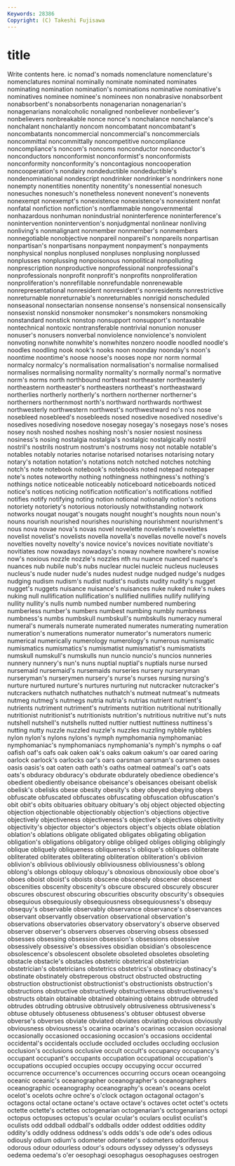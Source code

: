 ```yaml
---
Keywords: 28386 
Copyright: (C) Takeshi Fujisawa
---
```


# title

Write contents here.
ic nomad's nomads nomenclature nomenclature's nomenclatures nominal nominally nominate nominated
nominates nominating nomination nomination's nominations nominative nominative's nominatives nominee nominee's
nominees non nonabrasive nonabsorbent nonabsorbent's nonabsorbents nonagenarian nonagenarian's nonagenarians nonalcoholic
nonaligned nonbeliever nonbeliever's nonbelievers nonbreakable nonce nonce's nonchalance nonchalance's nonchalant
nonchalantly noncom noncombatant noncombatant's noncombatants noncommercial noncommercial's noncommercials noncommittal noncommittally
noncompetitive noncompliance noncompliance's noncom's noncoms nonconductor nonconductor's nonconductors nonconformist nonconformist's
nonconformists nonconformity nonconformity's noncontagious noncooperation noncooperation's nondairy nondeductible nondeductible's nondenominational
nondescript nondrinker nondrinker's nondrinkers none nonempty nonentities nonentity nonentity's nonessential
nonesuch nonesuches nonesuch's nonetheless nonevent nonevent's nonevents nonexempt nonexempt's nonexistence
nonexistence's nonexistent nonfat nonfatal nonfiction nonfiction's nonflammable nongovernmental nonhazardous nonhuman
nonindustrial noninterference noninterference's nonintervention nonintervention's nonjudgmental nonlinear nonliving nonliving's nonmalignant
nonmember nonmember's nonmembers nonnegotiable nonobjective nonpareil nonpareil's nonpareils nonpartisan nonpartisan's
nonpartisans nonpayment nonpayment's nonpayments nonphysical nonplus nonplused nonpluses nonplusing nonplussed
nonplusses nonplussing nonpoisonous nonpolitical nonpolluting nonprescription nonproductive nonprofessional nonprofessional's nonprofessionals
nonprofit nonprofit's nonprofits nonproliferation nonproliferation's nonrefillable nonrefundable nonrenewable nonrepresentational nonresident
nonresident's nonresidents nonrestrictive nonreturnable nonreturnable's nonreturnables nonrigid nonscheduled nonseasonal nonsectarian
nonsense nonsense's nonsensical nonsensically nonsexist nonskid nonsmoker nonsmoker's nonsmokers nonsmoking
nonstandard nonstick nonstop nonsupport nonsupport's nontaxable nontechnical nontoxic nontransferable nontrivial
nonunion nonuser nonuser's nonusers nonverbal nonviolence nonviolence's nonviolent nonvoting nonwhite
nonwhite's nonwhites nonzero noodle noodled noodle's noodles noodling nook nook's
nooks noon noonday noonday's noon's noontime noontime's noose noose's nooses
nope nor norm normal normalcy normalcy's normalisation normalisation's normalise normalised
normalises normalising normality normality's normally normal's normative norm's norms north
northbound northeast northeaster northeasterly northeastern northeaster's northeasters northeast's northeastward northerlies
northerly northerly's northern northerner northerner's northerners northernmost north's northward northwards
northwest northwesterly northwestern northwest's northwestward no's nos nose nosebleed nosebleed's
nosebleeds nosed nosedive nosedived nosedive's nosedives nosediving nosedove nosegay nosegay's
nosegays nose's noses nosey nosh noshed noshes noshing nosh's nosier
nosiest nosiness nosiness's nosing nostalgia nostalgia's nostalgic nostalgically nostril nostril's
nostrils nostrum nostrum's nostrums nosy not notable notable's notables notably
notaries notarise notarised notarises notarising notary notary's notation notation's notations
notch notched notches notching notch's note notebook notebook's notebooks noted
notepad notepaper note's notes noteworthy nothing nothingness nothingness's nothing's nothings
notice noticeable noticeably noticeboard noticeboards noticed notice's notices noticing notification
notification's notifications notified notifies notify notifying noting notion notional notionally
notion's notions notoriety notoriety's notorious notoriously notwithstanding notwork notworks nougat
nougat's nougats nought nought's noughts noun noun's nouns nourish nourished
nourishes nourishing nourishment nourishment's nous nova novae nova's novas novel
novelette novelette's novelettes novelist novelist's novelists novella novella's novellas novelle
novel's novels novelties novelty novelty's novice novice's novices novitiate novitiate's
novitiates now nowadays nowadays's noway nowhere nowhere's nowise now's noxious
nozzle nozzle's nozzles nth nu nuance nuanced nuance's nuances nub
nubile nub's nubs nuclear nuclei nucleic nucleus nucleuses nucleus's nude
nuder nude's nudes nudest nudge nudged nudge's nudges nudging nudism
nudism's nudist nudist's nudists nudity nudity's nugget nugget's nuggets nuisance
nuisance's nuisances nuke nuked nuke's nukes nuking null nullification nullification's
nullified nullifies nullify nullifying nullity nullity's nulls numb numbed number
numbered numbering numberless number's numbers numbest numbing numbly numbness numbness's
numbs numbskull numbskull's numbskulls numeracy numeral numeral's numerals numerate numerated
numerates numerating numeration numeration's numerations numerator numerator's numerators numeric numerical
numerically numerology numerology's numerous numismatic numismatics numismatics's numismatist numismatist's numismatists
numskull numskull's numskulls nun nuncio nuncio's nuncios nunneries nunnery nunnery's
nun's nuns nuptial nuptial's nuptials nurse nursed nursemaid nursemaid's nursemaids
nurseries nursery nurseryman nurseryman's nurserymen nursery's nurse's nurses nursing nursing's
nurture nurtured nurture's nurtures nurturing nut nutcracker nutcracker's nutcrackers nuthatch
nuthatches nuthatch's nutmeat nutmeat's nutmeats nutmeg nutmeg's nutmegs nutria nutria's
nutrias nutrient nutrient's nutrients nutriment nutriment's nutriments nutrition nutritional nutritionally
nutritionist nutritionist's nutritionists nutrition's nutritious nutritive nut's nuts nutshell nutshell's
nutshells nutted nuttier nuttiest nuttiness nuttiness's nutting nutty nuzzle nuzzled
nuzzle's nuzzles nuzzling nybble nybbles nylon nylon's nylons nylons's nymph
nymphomania nymphomaniac nymphomaniac's nymphomaniacs nymphomania's nymph's nymphs o oaf oafish
oaf's oafs oak oaken oak's oaks oakum oakum's oar oared
oaring oarlock oarlock's oarlocks oar's oars oarsman oarsman's oarsmen oases
oasis oasis's oat oaten oath oath's oaths oatmeal oatmeal's oat's
oats oats's obduracy obduracy's obdurate obdurately obedience obedience's obedient obediently
obeisance obeisance's obeisances obeisant obelisk obelisk's obelisks obese obesity obesity's
obey obeyed obeying obeys obfuscate obfuscated obfuscates obfuscating obfuscation obfuscation's
obit obit's obits obituaries obituary obituary's obj object objected objecting
objection objectionable objectionably objection's objections objective objectively objectiveness objectiveness's objective's
objectives objectivity objectivity's objector objector's objectors object's objects oblate oblation
oblation's oblations obligate obligated obligates obligating obligation obligation's obligations obligatory
oblige obliged obliges obliging obligingly oblique obliquely obliqueness obliqueness's oblique's
obliques obliterate obliterated obliterates obliterating obliteration obliteration's oblivion oblivion's oblivious
obliviously obliviousness obliviousness's oblong oblong's oblongs obloquy obloquy's obnoxious obnoxiously
oboe oboe's oboes oboist oboist's oboists obscene obscenely obscener obscenest
obscenities obscenity obscenity's obscure obscured obscurely obscurer obscures obscurest obscuring
obscurities obscurity obscurity's obsequies obsequious obsequiously obsequiousness obsequiousness's obsequy obsequy's
observable observably observance observance's observances observant observantly observation observational observation's
observations observatories observatory observatory's observe observed observer observer's observers observes
observing obsess obsessed obsesses obsessing obsession obsession's obsessions obsessive obsessively
obsessive's obsessives obsidian obsidian's obsolescence obsolescence's obsolescent obsolete obsoleted obsoletes
obsoleting obstacle obstacle's obstacles obstetric obstetrical obstetrician obstetrician's obstetricians obstetrics
obstetrics's obstinacy obstinacy's obstinate obstinately obstreperous obstruct obstructed obstructing obstruction
obstructionist obstructionist's obstructionists obstruction's obstructions obstructive obstructively obstructiveness obstructiveness's obstructs
obtain obtainable obtained obtaining obtains obtrude obtruded obtrudes obtruding obtrusive
obtrusively obtrusiveness obtrusiveness's obtuse obtusely obtuseness obtuseness's obtuser obtusest obverse
obverse's obverses obviate obviated obviates obviating obvious obviously obviousness obviousness's
ocarina ocarina's ocarinas occasion occasional occasionally occasioned occasioning occasion's occasions
occidental occidental's occidentals occlude occluded occludes occluding occlusion occlusion's occlusions
occlusive occult occult's occupancy occupancy's occupant occupant's occupants occupation occupational
occupation's occupations occupied occupies occupy occupying occur occurred occurrence occurrence's
occurrences occurring occurs ocean oceangoing oceanic oceanic's oceanographer oceanographer's oceanographers
oceanographic oceanography oceanography's ocean's oceans ocelot ocelot's ocelots ochre ochre's
o'clock octagon octagonal octagon's octagons octal octane octane's octave octave's
octaves octet octet's octets octette octette's octettes octogenarian octogenarian's octogenarians
octopi octopus octopuses octopus's ocular ocular's oculars oculist oculist's oculists
odd oddball oddball's oddballs odder oddest oddities oddity oddity's oddly
oddness oddness's odds odds's ode ode's odes odious odiously odium
odium's odometer odometer's odometers odoriferous odorous odour odourless odour's odours
odyssey odyssey's odysseys oedema oedema's o'er oesophagi oesophagus oesophaguses oestrogen
